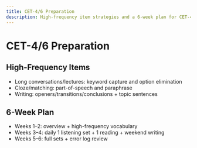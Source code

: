 ```yaml
---
title: CET-4/6 Preparation
description: High-frequency item strategies and a 6-week plan for CET-4/6.
---
```


# CET-4/6 Preparation

## High-Frequency Items

- Long conversations/lectures: keyword capture and option elimination
- Cloze/matching: part-of-speech and paraphrase
- Writing: openers/transitions/conclusions + topic sentences

## 6-Week Plan

- Weeks 1–2: overview + high-frequency vocabulary
- Weeks 3–4: daily 1 listening set + 1 reading + weekend writing
- Weeks 5–6: full sets + error log review


